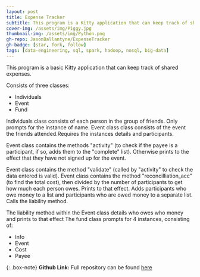 ```yaml
---
layout: post
title: Expense Tracker
subtitle: This program is a Kitty application that can keep track of shared expenses
cover-img: /assets/img/Piggy.jpg
thumbnail-img: /assets/img/Python.png
gh-repo: JasonBallantyne/ExpenseTracker
gh-badge: [star, fork, follow]
tags: [data-engineering, sql, spark, hadoop, nosql, big-data]
---
```


This program is a basic Kitty application that can keep track of shared expenses.

Consists of three classes: 
- Individuals 
- Event 
- Fund

Individuals class consists of each person in the group of friends. Only prompts for the instance of name. Event class class consists of the event the friends attended.Requires the instances details and participants.

Event class contains the methods "activity" (to check if the payee is a participant, if so, adds them to the "complete" list). Otherwise prints to the effect that they have not signed up for the event.

Event class contains the method "validate" (called by "activity" to check the data entered is valid). Event class contains the method "reconcilliation_acc" (to find the total cost), then divided by the number of participants to get how much each person owes. Prints to that effect. Adds participants who owe money to a list and participants who are owed money to a separate list. Calls the liability method.

The liability method within the Event class details who owes who money and prints to that effect
The fund class prompts for 4 instances, consisting of:
- Info
- Event
- Cost
- Payee

{: .box-note}
**Github Link:** Full repository can be found [here](https://github.com/JasonBallantyne/ExpenseTracker)


